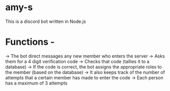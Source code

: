 # amy-s

This is a discord bot written in Node.js

# Functions -

-> The bot direct messages any new member who enters the server
-> Asks them for a 4 digit verification code
-> Checks that code (tallies it to a database)
-> If the code is correct, the bot assigns the appropriate roles to the member (based on the database)
-> It also keeps track of the number of attempts that a certain member has made to enter the code
-> Each person has a maximum of 3 attempts
